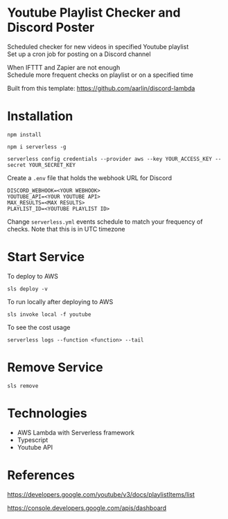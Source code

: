 # Youtube Playlist Checker and Discord Poster
Scheduled checker for new videos in specified Youtube playlist  
Set up a cron job for posting on a Discord channel    

When IFTTT and Zapier are not enough  
Schedule more frequent checks on playlist or on a specified time  

Built from this template: https://github.com/aarlin/discord-lambda  

# Installation
```
npm install
```

```
npm i serverless -g
```


```
serverless config credentials --provider aws --key YOUR_ACCESS_KEY --secret YOUR_SECRET_KEY
```

Create a `.env` file that holds the webhook URL for Discord
```
DISCORD_WEBHOOK=<YOUR WEBHOOK>
YOUTUBE_API=<YOUR YOUTUBE API>
MAX_RESULTS=<MAX RESULTS>
PLAYLIST_ID=<YOUTUBE PLAYLIST ID>
```

Change `serverless.yml` events schedule to match your frequency of checks. Note that this is in UTC timezone  

# Start Service

To deploy to AWS
```
sls deploy -v
```

To run locally after deploying to AWS
```
sls invoke local -f youtube
```

To see the cost usage
```
serverless logs --function <function> --tail
```

# Remove Service

```
sls remove 
```

# Technologies
* AWS Lambda with Serverless framework  
* Typescript  
* Youtube API  

# References

https://developers.google.com/youtube/v3/docs/playlistItems/list

https://console.developers.google.com/apis/dashboard

